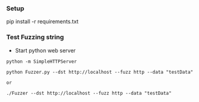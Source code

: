 
### Setup
pip install -r requirements.txt


### Test Fuzzing string
* Start python web server
``` 
python -m SimpleHTTPServer 

```


```
python Fuzzer.py --dst http://localhost --fuzz http --data "testData"

or

./Fuzzer --dst http://localhost --fuzz http --data "testData" 

```

